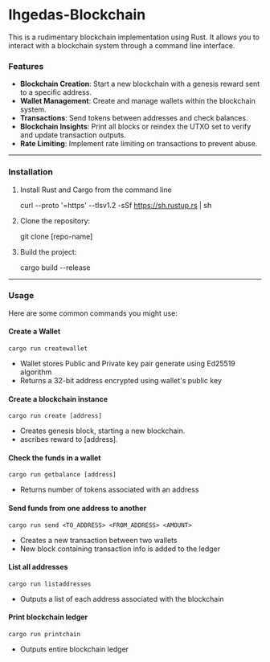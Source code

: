 # Ihgedas-Blockchain

This is a rudimentary blockchain implementation using Rust. It allows you to interact with a blockchain system through a command line interface.

### Features
- **Blockchain Creation**: Start a new blockchain with a genesis reward sent to a specific address.
- **Wallet Management**: Create and manage wallets within the blockchain system.
- **Transactions**: Send tokens between addresses and check balances.
- **Blockchain Insights**: Print all blocks or reindex the UTXO set to verify and update transaction outputs.
- **Rate Limiting**: Implement rate limiting on transactions to prevent abuse.

---

### Installation
1. Install Rust and Cargo from the command line


      curl --proto '=https' --tlsv1.2 -sSf https://sh.rustup.rs | sh


2. Clone the repository:


      git clone [repo-name]

3. Build the project:


    cargo build --release


---

### Usage
Here are some common commands you might use:

#### Create a Wallet

        
    cargo run createwallet

- Wallet stores Public and Private key pair generate using Ed25519 algorithm
- Returns a 32-bit address encrypted using wallet's public key


#### Create a blockchain instance


    cargo run create [address]

- Creates genesis block, starting a new blockchain. 
- ascribes reward to [address].


#### Check the funds in a wallet


    cargo run getbalance [address]

- Returns number of tokens associated with an address


#### Send funds from one address to another

    
    cargo run send <TO_ADDRESS> <FROM_ADDRESS> <AMOUNT> 

- Creates a new transaction between two wallets
- New block containing transaction info is added to the ledger  



#### List all addresses 


    cargo run listaddresses

- Outputs a list of each address associated with the blockchain


#### Print blockchain ledger 


    cargo run printchain 

- Outputs entire blockchain ledger
